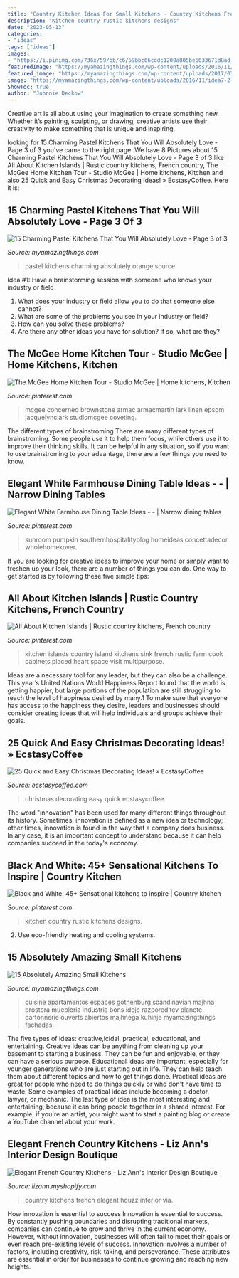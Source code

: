 ```yaml
---
title: "Country Kitchen Ideas For Small Kitchens ~ Country Kitchens French Elegant Houzz Interior Via"
description: "Kitchen country rustic kitchens designs"
date: "2023-05-13"
categories:
- "ideas"
tags: ["ideas"]
images:
- "https://i.pinimg.com/736x/59/bb/c6/59bbc66cddc1200a885be6633671d8ad.jpg"
featuredImage: "https://myamazingthings.com/wp-content/uploads/2016/11/idea7-2-1420x947.jpg"
featured_image: "https://myamazingthings.com/wp-content/uploads/2017/03/orange-and-blue.jpg"
image: "https://myamazingthings.com/wp-content/uploads/2016/11/idea7-2-1420x947.jpg"
ShowToc: true
author: "Johnnie Deckow"
---
```



Creative art is all about using your imagination to create something new. Whether it’s painting, sculpting, or drawing, creative artists use their creativity to make something that is unique and inspiring.

	

		
looking for 15 Charming Pastel Kitchens That You Will Absolutely Love - Page 3 of 3 you've came to the right page. We have 8 Pictures about 15 Charming Pastel Kitchens That You Will Absolutely Love - Page 3 of 3 like All About Kitchen Islands | Rustic country kitchens, French country, The McGee Home Kitchen Tour - Studio McGee | Home kitchens, Kitchen and also 25 Quick and Easy Christmas Decorating Ideas! » EcstasyCoffee. Here it is:
		
    
## 15 Charming Pastel Kitchens That You Will Absolutely Love - Page 3 Of 3

<img loading=lazy src="https://myamazingthings.com/wp-content/uploads/2017/03/orange-and-blue.jpg" onerror="this.onerror=null;this.src='https://tse4.mm.bing.net/th?id=OIP.Q_7EDhdYJixmzZNJGLL_SAHaJ3&amp;pid=15.1';" alt="15 Charming Pastel Kitchens That You Will Absolutely Love - Page 3 of 3">

_Source: myamazingthings.com_

>pastel kitchens charming absolutely orange source. 

	

Idea #1: Have a brainstorming session with someone who knows your industry or field
1. What does your industry or field allow you to do that someone else cannot? 
2. What are some of the problems you see in your industry or field? 
3. How can you solve these problems? 
4. Are there any other ideas you have for solution? If so, what are they?

    
## The McGee Home Kitchen Tour - Studio McGee | Home Kitchens, Kitchen

<img loading=lazy src="https://i.pinimg.com/736x/1e/4a/6b/1e4a6b615eb5ab823f1ad482861d2c4a.jpg" onerror="this.onerror=null;this.src='https://tse4.mm.bing.net/th?id=OIP.juBmNn_kGG9AlrMCx84rPwHaLF&amp;pid=15.1';" alt="The McGee Home Kitchen Tour - Studio McGee | Home kitchens, Kitchen">

_Source: pinterest.com_

>mcgee concerned brownstone armac armacmartin lark linen epsom jacquelynclark studiomcgee coveting. 

	

The different types of brainstroming
There are many different types of brainstroming. Some people use it to help them focus, while others use it to improve their thinking skills. It can be helpful in any situation, so if you want to use brainstroming to your advantage, there are a few things you need to know.

    
## Elegant White Farmhouse Dining Table Ideas - - | Narrow Dining Tables

<img loading=lazy src="https://i.pinimg.com/736x/f7/49/b8/f749b838aa330c2dffba251bb80cecb4.jpg" onerror="this.onerror=null;this.src='https://tse2.mm.bing.net/th?id=OIP.SCwMOtUMuYqF6uYK1qOrpAHaJ3&amp;pid=15.1';" alt="Elegant White Farmhouse Dining Table Ideas - - | Narrow dining tables">

_Source: pinterest.com_

>sunroom pumpkin southernhospitalityblog homeideas concettadecor wholehomekover. 

	

If you are looking for creative ideas to improve your home or simply want to freshen up your look, there are a number of things you can do. One way to get started is by following these five simple tips: 

    
## All About Kitchen Islands | Rustic Country Kitchens, French Country

<img loading=lazy src="https://i.pinimg.com/736x/59/bb/c6/59bbc66cddc1200a885be6633671d8ad.jpg" onerror="this.onerror=null;this.src='https://tse4.mm.bing.net/th?id=OIP.MwDkZzc6uhPWhCzbvg66KAHaLG&amp;pid=15.1';" alt="All About Kitchen Islands | Rustic country kitchens, French country">

_Source: pinterest.com_

>kitchen islands country island kitchens sink french rustic farm cook cabinets placed heart space visit multipurpose. 

	

Ideas are a necessary tool for any leader, but they can also be a challenge. This year’s United Nations World Happiness Report found that the world is getting happier, but large portions of the population are still struggling to reach the level of happiness desired by many.1 To make sure that everyone has access to the happiness they desire, leaders and businesses should consider creating ideas that will help individuals and groups achieve their goals.

    
## 25 Quick And Easy Christmas Decorating Ideas! » EcstasyCoffee

<img loading=lazy src="https://i0.wp.com/www.ecstasycoffee.com/wp-content/uploads/2016/10/Christmas-Decorating-37.jpg" onerror="this.onerror=null;this.src='https://tse2.mm.bing.net/th?id=OIP.hItVLx4u6fXZKtQGQAk-YQHaLH&amp;pid=15.1';" alt="25 Quick and Easy Christmas Decorating Ideas! » EcstasyCoffee">

_Source: ecstasycoffee.com_

>christmas decorating easy quick ecstasycoffee. 

	

The word "innovation" has been used for many different things throughout its history. Sometimes, innovation is defined as a new idea or technology; other times, innovation is found in the way that a company does business. In any case, it is an important concept to understand because it can help companies succeed in the today's economy.

    
## Black And White: 45+ Sensational Kitchens To Inspire | Country Kitchen

<img loading=lazy src="https://i.pinimg.com/736x/3d/b7/a3/3db7a3f9c1006d63a797702f674bf489.jpg" onerror="this.onerror=null;this.src='https://tse3.mm.bing.net/th?id=OIP.Os8jmFYFUo4AL5RIjD1y4wHaJ3&amp;pid=15.1';" alt="Black and White: 45+ Sensational kitchens to inspire | Country kitchen">

_Source: pinterest.com_

>kitchen country rustic kitchens designs. 

	

2. Use eco-friendly heating and cooling systems.

    
## 15 Absolutely Amazing Small Kitchens

<img loading=lazy src="https://myamazingthings.com/wp-content/uploads/2016/11/idea7-2-1420x947.jpg" onerror="this.onerror=null;this.src='https://tse1.mm.bing.net/th?id=OIP.DrxVmIP3q8tN05ROnKV76QHaE8&amp;pid=15.1';" alt="15 Absolutely Amazing Small Kitchens">

_Source: myamazingthings.com_

>cuisine apartamentos espaces gothenburg scandinavian majhna prostora muebleria industria bons ideje razporeditev planete cartonnerie ouverts abiertos majhnega kuhinje myamazingthings fachadas. 

	

The five types of ideas: creative,icidal, practical, educational, and entertaining.
Creative ideas can be anything from cleaning up your basement to starting a business. They can be fun and enjoyable, or they can have a serious purpose. Educational ideas are important, especially for younger generations who are just starting out in life. They can help teach them about different topics and how to get things done. Practical ideas are great for people who need to do things quickly or who don't have time to waste. Some examples of practical ideas include becoming a doctor, lawyer, or mechanic. The last type of idea is the most interesting and entertaining, because it can bring people together in a shared interest. For example, if you're an artist, you might want to start a painting blog or create a YouTube channel about your work.

    
## Elegant French Country Kitchens - Liz Ann&#039;s Interior Design Boutique

<img loading=lazy src="http://cdn.shopify.com/s/files/1/0239/7943/t/1/assets/blog_blog-country-kitchens-houzz.jpg?1425" onerror="this.onerror=null;this.src='https://tse4.mm.bing.net/th?id=OIP.gUOeRPK2O-HY2nD4gQ4JFQAAAA&amp;pid=15.1';" alt="Elegant French Country Kitchens - Liz Ann&#039;s Interior Design Boutique">

_Source: lizann.myshopify.com_

>country kitchens french elegant houzz interior via. 

	

How innovation is essential to success
Innovation is essential to success. By constantly pushing boundaries and disrupting traditional markets, companies can continue to grow and thrive in the current economy. However, without innovation, businesses will often fail to meet their goals or even reach pre-existing levels of success. Innovation involves a number of factors, including creativity, risk-taking, and perseverance. These attributes are essential in order for businesses to continue growing and reaching new heights.

